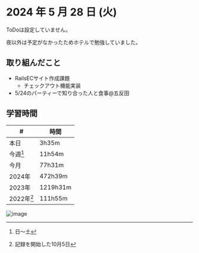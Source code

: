 # 2024 年 5 月 28 日 (火)
ToDoは設定していません。

夜以外は予定がなかったためホテルで勉強していました。

## 取り組んだこと
- RailsECサイト作成課題
  - チェックアウト機能実装
- 5/24のパーティーで知り合った人と食事@五反田

## 学習時間
| #          | 時間     |
| ---------- | -------- |
| 本日       | 3h35m    |
| 今週[^1]   | 11h54m    |
| 今月       | 77h31m   |
| 2024年     | 472h39m  |
| 2023年     | 1219h31m |
| 2022年[^2] | 111h55m  |

[^1]: 日〜土
[^2]: 記録を開始した10月5日

![image](https://github.com/nil-ramuda/daily_report/assets/94735931/05eddd38-5358-4004-9321-db0146807526)
